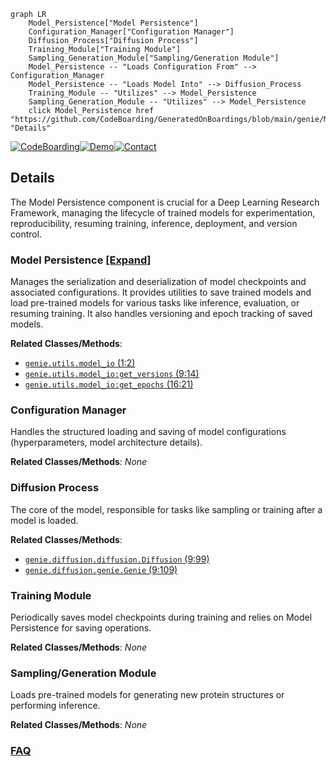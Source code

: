 ```mermaid
graph LR
    Model_Persistence["Model Persistence"]
    Configuration_Manager["Configuration Manager"]
    Diffusion_Process["Diffusion Process"]
    Training_Module["Training Module"]
    Sampling_Generation_Module["Sampling/Generation Module"]
    Model_Persistence -- "Loads Configuration From" --> Configuration_Manager
    Model_Persistence -- "Loads Model Into" --> Diffusion_Process
    Training_Module -- "Utilizes" --> Model_Persistence
    Sampling_Generation_Module -- "Utilizes" --> Model_Persistence
    click Model_Persistence href "https://github.com/CodeBoarding/GeneratedOnBoardings/blob/main/genie/Model_Persistence.md" "Details"
```

[![CodeBoarding](https://img.shields.io/badge/Generated%20by-CodeBoarding-9cf?style=flat-square)](https://github.com/CodeBoarding/CodeBoarding)[![Demo](https://img.shields.io/badge/Try%20our-Demo-blue?style=flat-square)](https://www.codeboarding.org/demo)[![Contact](https://img.shields.io/badge/Contact%20us%20-%20contact@codeboarding.org-lightgrey?style=flat-square)](mailto:contact@codeboarding.org)

## Details

The Model Persistence component is crucial for a Deep Learning Research Framework, managing the lifecycle of trained models for experimentation, reproducibility, resuming training, inference, deployment, and version control.

### Model Persistence [[Expand]](./Model_Persistence.md)
Manages the serialization and deserialization of model checkpoints and associated configurations. It provides utilities to save trained models and load pre-trained models for various tasks like inference, evaluation, or resuming training. It also handles versioning and epoch tracking of saved models.


**Related Classes/Methods**:

- <a href="https://github.com/aqlaboratory/genie/blob/main/genie/utils/model_io.py#L1-L2" target="_blank" rel="noopener noreferrer">`genie.utils.model_io` (1:2)</a>
- <a href="https://github.com/aqlaboratory/genie/blob/main/genie/utils/model_io.py#L9-L14" target="_blank" rel="noopener noreferrer">`genie.utils.model_io:get_versions` (9:14)</a>
- <a href="https://github.com/aqlaboratory/genie/blob/main/genie/utils/model_io.py#L16-L21" target="_blank" rel="noopener noreferrer">`genie.utils.model_io:get_epochs` (16:21)</a>


### Configuration Manager
Handles the structured loading and saving of model configurations (hyperparameters, model architecture details).


**Related Classes/Methods**: _None_

### Diffusion Process
The core of the model, responsible for tasks like sampling or training after a model is loaded.


**Related Classes/Methods**:

- <a href="https://github.com/aqlaboratory/genie/blob/main/genie/diffusion/diffusion.py#L9-L99" target="_blank" rel="noopener noreferrer">`genie.diffusion.diffusion.Diffusion` (9:99)</a>
- <a href="https://github.com/aqlaboratory/genie/blob/main/genie/diffusion/genie.py#L9-L109" target="_blank" rel="noopener noreferrer">`genie.diffusion.genie.Genie` (9:109)</a>


### Training Module
Periodically saves model checkpoints during training and relies on Model Persistence for saving operations.


**Related Classes/Methods**: _None_

### Sampling/Generation Module
Loads pre-trained models for generating new protein structures or performing inference.


**Related Classes/Methods**: _None_



### [FAQ](https://github.com/CodeBoarding/GeneratedOnBoardings/tree/main?tab=readme-ov-file#faq)